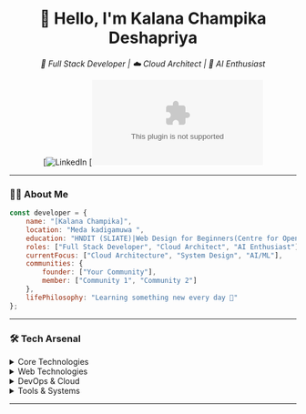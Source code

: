 <div align="center">
  <h1>👋 Hello, I'm Kalana Champika Deshapriya</h1>
  <p><em>🚀 Full Stack Developer | ☁️ Cloud Architect | 🤖 AI Enthusiast</em></p>
  
  [![LinkedIn](https://www.linkedin.com/in/kalana-champika-769706273?lipi=urn%3Ali%3Apage%3Ad_flagship3_profile_view_base_contact_details%3BQonRCX9sSeS3gNkfUjQS1w%3D%3D)
  [![Email](champika1019@gmail.com)
</div>

---

### 🧑‍💻 About Me

```javascript
const developer = {
    name: "[Kalana Champika]",
    location: "Meda kadigamuwa ",
    education: "HNDIT (SLIATE)|Web Design for Beginners(Centre for Open & Distance Learning University of Moratuwa,Sri Lanka",
    roles: ["Full Stack Developer", "Cloud Architect", "AI Enthusiast"],
    currentFocus: ["Cloud Architecture", "System Design", "AI/ML"],
    communities: {
        founder: ["Your Community"],
        member: ["Community 1", "Community 2"]
    },
    lifePhilosophy: "Learning something new every day 🚀"
};
```

---

### 🛠️ Tech Arsenal

<details>
<summary>Core Technologies</summary>

![Python](https://img.shields.io/badge/Python-3776AB?style=for-the-badge&logo=python&logoColor=white)
![TypeScript](https://img.shields.io/badge/TypeScript-007ACC?style=for-the-badge&logo=typescript&logoColor=white)
![JavaScript](https://img.shields.io/badge/JavaScript-F7DF1E?style=for-the-badge&logo=javascript&logoColor=black)
![C++](https://img.shields.io/badge/C++-00599C?style=for-the-badge&logo=cplusplus&logoColor=white)
</details>

<details>
<summary>Web Technologies</summary>

![HTML5](https://img.shields.io/badge/HTML5-E34F26?style=for-the-badge&logo=html5&logoColor=white)
![CSS3](https://img.shields.io/badge/CSS3-1572B6?style=for-the-badge&logo=css3&logoColor=white)
![React](https://img.shields.io/badge/React-20232A?style=for-the-badge&logo=react&logoColor=61DAFB)
![Node.js](https://img.shields.io/badge/Node.js-339933?style=for-the-badge&logo=nodedotjs&logoColor=white)
</details>

<details>
<summary>DevOps & Cloud</summary>

![Docker](https://img.shields.io/badge/Docker-2496ED?style=for-the-badge&logo=docker&logoColor=white)
![Kubernetes](https://img.shields.io/badge/Kubernetes-326CE5?style=for-the-badge&logo=kubernetes&logoColor=white)
![AWS](https://img.shields.io/badge/AWS-232F3E?style=for-the-badge&logo=amazon-aws&logoColor=white)
![Azure](https://img.shields.io/badge/Azure-0089D6?style=for-the-badge&logo=microsoft-azure&logoColor=white)
</details>

<details>
<summary>Tools & Systems</summary>

![Linux](https://img.shields.io/badge/Linux-FCC624?style=for-the-badge&logo=linux&logoColor=black)
![Git](https://img.shields.io/badge/Git-F05032?style=for-the-badge&logo=git&logoColor=white)
![VS Code](https://img.shields.io/badge/VS_Code-007ACC?style=for-the-badge&logo=visual-studio-code&logoColor=white)
![Vim](https://img.shields.io/badge/Vim-019733?style=for-the-badge&logo=vim&logoColor=white)
</details>

---

